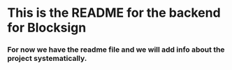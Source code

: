 # This is the README for the backend for Blocksign

### For now we have the readme file and we will add info about the project systematically.